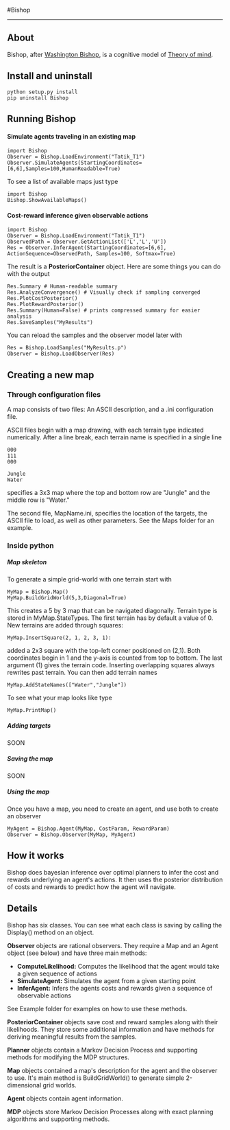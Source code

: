 #Bishop
______

## About

Bishop, after [Washington Bishop](http://en.wikipedia.org/wiki/Washington_Irving_Bishop), is a cognitive model of [Theory of mind](http://en.wikipedia.org/wiki/Theory_of_mind).

## Install and uninstall

	python setup.py install
	pip uninstall Bishop

## Running Bishop

#### Simulate agents traveling in an existing map

	import Bishop	
	Observer = Bishop.LoadEnvironment("Tatik_T1")
	Observer.SimulateAgents(StartingCoordinates=[6,6],Samples=100,HumanReadable=True)

To see a list of available maps just type

	import Bishop	
	Bishop.ShowAvailableMaps()

#### Cost-reward inference given observable actions

	import Bishop
	Observer = Bishop.LoadEnvironment("Tatik_T1")
	ObservedPath = Observer.GetActionList(['L','L','U'])
	Res = Observer.InferAgent(StartingCoordinates=[6,6], ActionSequence=ObservedPath, Samples=100, Softmax=True)

The result is a __PosteriorContainer__ object. Here are some things you can do with the output

	Res.Summary # Human-readable summary
	Res.AnalyzeConvergence() # Visually check if sampling converged
	Res.PlotCostPosterior()
	Res.PlotRewardPosterior()
	Res.Summary(Human=False) # prints compressed summary for easier analysis
	Res.SaveSamples("MyResults")

You can reload the samples and the observer model later with

	Res = Bishop.LoadSamples("MyResults.p")
	Observer = Bishop.LoadObserver(Res)

## Creating a new map

### Through configuration files

A map consists of two files: An ASCII description, and a .ini configuration file.

ASCII files begin with a map drawing, with each terrain type indicated numerically. After a line break, each terrain name is specified in a single line

	000
	111
	000
	
	Jungle
	Water

specifies a 3x3 map where the top and bottom row are "Jungle" and the middle row is "Water."

The second file, MapName.ini, specifies the location of the targets, the ASCII file to load, as well as other parameters. See the Maps folder for an example.

### Inside python

##### Map skeleton

To generate a simple grid-world with one terrain start with

	MyMap = Bishop.Map()
	MyMap.BuildGridWorld(5,3,Diagonal=True)

This creates a 5 by 3 map that can be navigated diagonally. Terrain type is stored in MyMap.StateTypes. The first terrain has by default a value of 0. New terrains are added through squares:

	MyMap.InsertSquare(2, 1, 2, 3, 1):

added a 2x3 square with the top-left corner positioned on (2,1). Both coordinates begin in 1 and the y-axis is counted from top to bottom. The last argument (1) gives the terrain code. Inserting overlapping squares always rewrites past terrain. You can then add terrain names

	MyMap.AddStateNames(["Water","Jungle"])

To see what your map looks like type

	MyMap.PrintMap()

##### Adding targets

SOON

##### Saving the map

SOON

##### Using the map

Once you have a map, you need to create an agent, and use both to create an observer

	MyAgent = Bishop.Agent(MyMap, CostParam, RewardParam)
	Observer = Bishop.Observer(MyMap, MyAgent)

## How it works

Bishop does bayesian inference over optimal planners to infer the cost and rewards underlying an agent's actions. It then uses the posterior distribution of costs and rewards to predict how the agent will navigate.

## Details

Bishop has six classes. You can see what each class is saving by calling the Display() method on an object.

__Observer__ objects are rational observers. They require a Map and an Agent object (see below) and have three main methods:

* **ComputeLikelihood:** Computes the likelihood that the agent would take a given sequence of actions
* **SimulateAgent:** Simulates the agent from a given starting point
* **InferAgent:** Infers the agents costs and rewards given a sequence of observable actions

See Example folder for examples on how to use these methods.

__PosteriorContainer__ objects save cost and reward samples along with their likelihoods. They store some additional information and have methods for deriving meaningful results from the samples.

__Planner__ objects contain a Markov Decision Process and supporting methods for modifying the MDP structures.

__Map__ objects contained a map's description for the agent and the observer to use. It's main method is BuildGridWorld() to generate simple 2-dimensional grid worlds.

__Agent__ objects contain agent information.

__MDP__ objects store Markov Decision Processes along with exact planning algorithms and supporting methods.